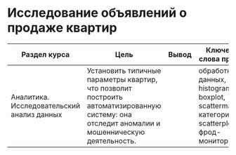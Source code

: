 # Исследование объявлений о продаже квартир

Раздел курса| Цель | Вывод |Ключевые слова проекта | Используемые библиотеки | Ключевые слова
------------- |------------------|---------------- | ---------------- | ----------------------- | -----------------------
Аналитика. Исследовательский анализ данных | Установить типичные параметры квартир, что позволит построить автоматизированную систему: она отследит аномалии и мошенническую деятельность. | | обработка данных, histogram, boxplot, scattermatrix, категоризация, scatterplot,  фрод-мониторинг  | `Pandas`, `Python` `Matplotlib` | маркетинговый аналитик, фрод аналитик, fraud analyst, data analyst, аналитик данных, аналитик, analyst


